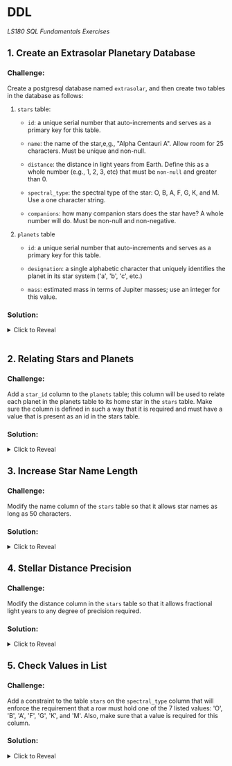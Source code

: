 # DDL
*LS180 SQL Fundamentals Exercises*

## 1. Create an Extrasolar Planetary Database

### Challenge:

Create a postgresql database named `extrasolar`, and then create two tables in the database as follows:

1. `stars` table:

    - `id`: a unique serial number that auto-increments and serves as a primary key for this table.
    
    - `name`: the name of the star,e,g., "Alpha Centauri A". Allow room for 25 characters. Must be unique and non-null.
    
    - `distance`: the distance in light years from Earth. Define this as a whole number (e.g., 1, 2, 3, etc) that must be `non-null` and greater than 0.
    
    - `spectral_type`: the spectral type of the star: O, B, A, F, G, K, and M. Use a one character string.
    
    - `companions`: how many companion stars does the star have? A whole number will do. Must be non-null and non-negative.

2. `planets` table

    - `id`: a unique serial number that auto-increments and serves as a primary key for this table.
    
    - `designation`: a single alphabetic character that uniquely identifies the planet in its star system ('a', 'b', 'c', etc.)
    
    - `mass`: estimated mass in terms of Jupiter masses; use an integer for this value.

### Solution:

<details><summary>Click to Reveal</summary>

```sql
CREATE DATABASE extrasolar;

CREATE TABLE stars (
    id serial PRIMARY KEY,
    name varchar(25) UNIQUE NOT NULL,
    distance integer NOT NULL CHECK (distance > 0),
    spectral_type VARCHAR(1), 
    companions integer NOT NULL CHECK (companions >= 0)
);

CREATE TABLE planets (
    id serial PRIMARY KEY,
    designation varchar(1) UNIQUE,
    mass integer
);
```
</details>

<br>

## 2. Relating Stars and Planets

### Challenge:

Add a `star_id` column to the `planets` table; this column will be used to relate each planet in the planets table to its home star in the `stars` table. Make sure the column is defined in such a way that it is required and must have a value that is present as an id in the stars table.

### Solution:

<details><summary>Click to Reveal</summary>

```sql
ALTER TABLE planets 
ADD COLUMN star_id integer NOT NULL REFERENCES stars (id);
```
</details>

## 3. Increase Star Name Length

### Challenge:

Modify the name column of the `stars` table so that it allows star names as long as 50 characters.

### Solution:

<details><summary>Click to Reveal</summary>

```sql
ALTER TABLE stars 
ALTER COLUMN name TYPE varchar(50);
```
</details>

## 4. Stellar Distance Precision

### Challenge:

Modify the distance column in the `stars` table so that it allows fractional light years to any degree of precision required.

### Solution:

<details><summary>Click to Reveal</summary>

```sql
ALTER TABLE stars
ALTER COLUMN distance TYPE numeric;
```
</details>

## 5. Check Values in List

### Challenge:

Add a constraint to the table `stars` on the `spectral_type` column that will enforce the requirement that a row must hold one of the 7 listed values: 'O', 'B', 'A', 'F', 'G', 'K', and 'M'. Also, make sure that a value is required for this column.

### Solution:

<details><summary>Click to Reveal</summary>

```sql
ALTER TABLE stars
ALTER COLUMN spectral_type SET NOT NULL,
ADD CONSTRAINT spectral_type_check CHECK (spectral_type IN ('O', 'B', 'A', 'F', 'G', 'K', 'M'));
```
</details>